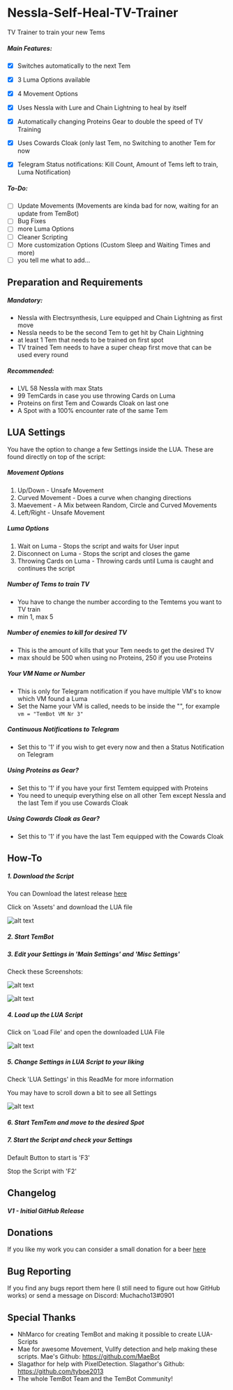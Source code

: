 # Nessla-Self-Heal-TV-Trainer
TV Trainer to train your new Tems

##### Main Features:
- [x] Switches automatically to the next Tem
- [x] 3 Luma Options available
- [x] 4 Movement Options
- [x] Uses Nessla with Lure and Chain Lightning to heal by itself
- [x] Automatically changing Proteins Gear to double the speed of TV Training
- [x] Uses Cowards Cloak (only last Tem, no Switching to another Tem for now
- [x] Telegram Status notifications: Kill Count, Amount of Tems left to train, Luma Notification)


##### To-Do:
- [ ] Update Movements (Movements are kinda bad for now, waiting for an update from TemBot)
- [ ] Bug Fixes
- [ ] more Luma Options
- [ ] Cleaner Scripting
- [ ] More customization Options (Custom Sleep and Waiting Times and more)
- [ ] you tell me what to add...

## Preparation and Requirements
##### Mandatory:
- Nessla with Electrsynthesis, Lure equipped and Chain Lightning as first move
- Nessla needs to be the second Tem to get hit by Chain Lightning
- at least 1 Tem that needs to be trained on first spot
- TV trained Tem needs to have a super cheap first move that can be used every round

##### Recommended:
- LVL 58 Nessla with max Stats
- 99 TemCards in case you use throwing Cards on Luma
- Proteins on first Tem and Cowards Cloak on last one
- A Spot with a 100% encounter rate of the same Tem

## LUA Settings
You have the option to change a few Settings inside the LUA. These are found directly on top of the script:

##### Movement Options
   1. Up/Down - Unsafe Movement
   2. Curved Movement - Does a curve when changing directions
   3. Maevement - A Mix between Random, Circle and Curved Movements
   4. Left/Right - Unsafe Movement
   
##### Luma Options
   1. Wait on Luma - Stops the script and waits for User input
   2. Disconnect on Luma - Stops the script and closes the game
   3. Throwing Cards on Luma - Throwing cards until Luma is caught and continues the script
   
##### Number of Tems to train TV
   - You have to change the number according to the Temtems you want to TV train
   - min 1, max 5
   
##### Number of enemies to kill for desired TV
   - This is the amount of kills that your Tem needs to get the desired TV
   - max should be 500 when using no Proteins, 250 if you use Proteins

##### Your VM Name or Number
   - This is only for Telegram notification if you have multiple VM's to know which VM found a Luma
   - Set the Name your VM is called, needs to be inside the "", for example `vm = "TemBot VM Nr 3"`
   
##### Continuous Notifications to Telegram
   - Set this to '1' if you wish to get every now and then a Status Notification on Telegram 
   
##### Using Proteins as Gear?
   - Set this to '1' if you have your first Temtem equipped with Proteins
   - You need to unequip everything else on all other Tem except Nessla and the last Tem if you use Cowards Cloak
      
##### Using Cowards Cloak as Gear?
   - Set this to '1' if you have the last Tem equipped with the Cowards Cloak
   
## How-To

##### 1. Download the Script
   You can Download the latest release [here](https://github.com/Muchacho13Scripts/Nessla-Self-Heal-TV-Trainer/releases/latest)
   
   Click on 'Assets' and download the LUA file
   
   ![alt text](https://github.com/Muchacho13Scripts/KisiwaDesertScript/blob/master/img/downloadLUA.png?raw=true)

##### 2. Start TemBot

##### 3. Edit your Settings in 'Main Settings' and 'Misc Settings'
   Check these Screenshots:
   
   ![alt text](https://github.com/Muchacho13Scripts/KisiwaDesertScript/blob/master/img/settings1.png?raw=true)
   
   ![alt text](https://github.com/Muchacho13Scripts/KisiwaDesertScript/blob/master/img/settings2.png?raw=true)

##### 4. Load up the LUA Script
   Click on 'Load File' and open the downloaded LUA File
   
   ![alt text](https://github.com/Muchacho13Scripts/KisiwaDesertScript/blob/master/img/loadLUA.png?raw=true)

##### 5. Change Settings in LUA Script to your liking
   Check 'LUA Settings' in this ReadMe for more information
   
   You may have to scroll down a bit to see all Settings
   
   ![alt text](https://github.com/Muchacho13Scripts/KisiwaDesertScript/blob/master/img/LUASettings.png?raw=true)
   
##### 6. Start TemTem and move to the desired Spot

   
##### 7. Start the Script and check your Settings 
   Default Button to start is 'F3'
   
   Stop the Script with 'F2'

## Changelog

##### V1 - Initial GitHub Release

## Donations
If you like my work you can consider a small donation for a beer [here](https://www.paypal.me/scriptchacho)


## Bug Reporting
If you find any bugs report them here (I still need to figure out how GitHub works) or send a message on Discord: Muchacho13#0901

## Special Thanks
- NhMarco for creating TemBot and making it possible to create LUA-Scripts
- Mae for awesome Movement, Vullfy detection and help making these scripts. Mae's Github: https://github.com/MaeBot
- Slagathor for help with PixelDetection. Slagathor's Github: https://github.com/tyboe2013
- The whole TemBot Team and the TemBot Community!

